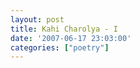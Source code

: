 ```yaml
---
layout: post
title: Kahi Charolya - I
date: '2007-06-17 23:03:00'
categories: ["poetry"]
---
```


<p><a onblur="try {parent.deselectBloggerImageGracefully();} catch(e) {}" href="http://bp1.blogger.com/_cWdd7TsTIWo/RnW92uoIlhI/AAAAAAAAAA8/JR5y4wIECnM/s1600-h/kahicharolya-1.JPG"><img style="display:block; margin:0px auto 10px; text-align:center;cursor:pointer; cursor:hand;" src="http://bp1.blogger.com/_cWdd7TsTIWo/RnW92uoIlhI/AAAAAAAAAA8/JR5y4wIECnM/s320/kahicharolya-1.JPG" border="0" alt="" id="BLOGGER_PHOTO_ID_5077172902857053714"/></a></p><div class="blogger-post-footer"><img width="1" height="1" src="https://blogger.googleusercontent.com/tracker/5416117946427095362-7976180283118831690?l=soranthou.blogspot.com" alt=""/></div>
